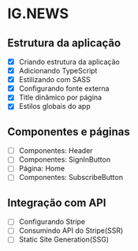 # IG.NEWS

## Estrutura da aplicação

- [x] Criando estrutura da aplicação
- [x] Adicionando TypeScript
- [x] Estilizando com SASS
- [x] Configurando fonte externa
- [x] Title dinâmico por página
- [x] Estilos globais do app

## Componentes e páginas

- [ ] Componentes: Header
- [ ] Componentes: SignInButton
- [ ] Página: Home
- [ ] Componentes: SubscribeButton

## Integração com API

- [ ] Configurando Stripe
- [ ] Consumindo API do Stripe(SSR)
- [ ] Static Site Generation(SSG)
